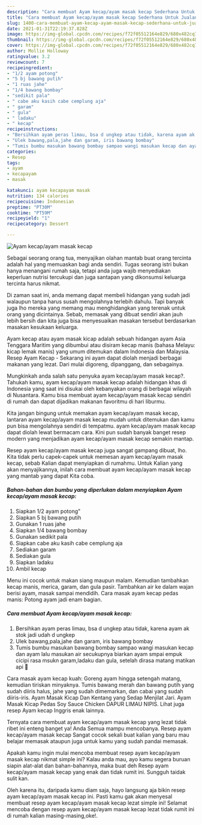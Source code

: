 ```yaml
---
description: "Cara membuat Ayam kecap/ayam masak kecap Sederhana Untuk Jualan"
title: "Cara membuat Ayam kecap/ayam masak kecap Sederhana Untuk Jualan"
slug: 1400-cara-membuat-ayam-kecap-ayam-masak-kecap-sederhana-untuk-jualan
date: 2021-01-31T22:19:37.828Z
image: https://img-global.cpcdn.com/recipes/f72f05512164e829/680x482cq70/ayam-kecapayam-masak-kecap-foto-resep-utama.jpg
thumbnail: https://img-global.cpcdn.com/recipes/f72f05512164e829/680x482cq70/ayam-kecapayam-masak-kecap-foto-resep-utama.jpg
cover: https://img-global.cpcdn.com/recipes/f72f05512164e829/680x482cq70/ayam-kecapayam-masak-kecap-foto-resep-utama.jpg
author: Mollie Holloway
ratingvalue: 3.2
reviewcount: 7
recipeingredient:
- "1/2 ayam potong"
- "5 bj bawang putih"
- "1 ruas jahe"
- "1/4 bawang bombay"
- "sedikit pala"
- " cabe aku kasih cabe cemplung aja"
- " garam"
- " gula"
- " ladaku"
- " kecap"
recipeinstructions:
- "Bersihkan ayam peras limau, bsa d ungkep atau tidak, karena ayam ak stok jadi udah d ungkep"
- "Ulek bawang,pala,jahe dan garam, iris bawang bombay"
- "Tumis bumbu masukan bawang bombay sampao wangi masukan kecap dan ayam lalu masukan air secukupnya biarkan ayam smpai empuk cicipi rasa msukn garam,ladaku dan gula, setelah dirasa matang matikan api 🥰"
categories:
- Resep
tags:
- ayam
- kecapayam
- masak

katakunci: ayam kecapayam masak 
nutrition: 134 calories
recipecuisine: Indonesian
preptime: "PT30M"
cooktime: "PT59M"
recipeyield: "1"
recipecategory: Dessert

---
```



![Ayam kecap/ayam masak kecap](https://img-global.cpcdn.com/recipes/f72f05512164e829/680x482cq70/ayam-kecapayam-masak-kecap-foto-resep-utama.jpg)

Sebagai seorang orang tua, menyajikan olahan mantab buat orang tercinta adalah hal yang memuaskan bagi anda sendiri. Tugas seorang istri bukan hanya menangani rumah saja, tetapi anda juga wajib menyediakan keperluan nutrisi tercukupi dan juga santapan yang dikonsumsi keluarga tercinta harus nikmat.

Di zaman  saat ini, anda memang dapat membeli hidangan yang sudah jadi walaupun tanpa harus susah mengolahnya terlebih dahulu. Tapi banyak juga lho mereka yang memang mau menghidangkan yang terenak untuk orang yang dicintainya. Sebab, memasak yang dibuat sendiri akan jauh lebih bersih dan kita juga bisa menyesuaikan masakan tersebut berdasarkan masakan kesukaan keluarga. 

Ayam kecap atau ayam masak kicap adalah sebuah hidangan ayam Asia Tenggara Maritim yang dibumbui atau disiram kecap manis (bahasa Melayu: kicap lemak manis) yang umum ditemukan dalam Indonesia dan Malaysia. Resep Ayam Kecap - Sekarang ini ayam dapat diolah menjadi berbagai makanan yang lezat. Dari mulai digoreng, dipanggang, dan sebagainya.

Mungkinkah anda salah satu penyuka ayam kecap/ayam masak kecap?. Tahukah kamu, ayam kecap/ayam masak kecap adalah hidangan khas di Indonesia yang saat ini disukai oleh kebanyakan orang di berbagai wilayah di Nusantara. Kamu bisa membuat ayam kecap/ayam masak kecap sendiri di rumah dan dapat dijadikan makanan favoritmu di hari liburmu.

Kita jangan bingung untuk memakan ayam kecap/ayam masak kecap, lantaran ayam kecap/ayam masak kecap mudah untuk ditemukan dan kamu pun bisa mengolahnya sendiri di tempatmu. ayam kecap/ayam masak kecap dapat diolah lewat bermacam cara. Kini pun sudah banyak banget resep modern yang menjadikan ayam kecap/ayam masak kecap semakin mantap.

Resep ayam kecap/ayam masak kecap juga sangat gampang dibuat, lho. Kita tidak perlu capek-capek untuk memesan ayam kecap/ayam masak kecap, sebab Kalian dapat menyiapkan di rumahmu. Untuk Kalian yang akan menyajikannya, inilah cara membuat ayam kecap/ayam masak kecap yang mantab yang dapat Kita coba.

<!--inarticleads1-->

##### Bahan-bahan dan bumbu yang diperlukan dalam menyiapkan Ayam kecap/ayam masak kecap:

1. Siapkan 1/2 ayam potong&#34;
1. Siapkan 5 bj bawang putih
1. Gunakan 1 ruas jahe
1. Siapkan 1/4 bawang bombay
1. Gunakan sedikit pala
1. Siapkan  cabe aku kasih cabe cemplung aja
1. Sediakan  garam
1. Sediakan  gula
1. Siapkan  ladaku
1. Ambil  kecap


Menu ini cocok untuk makan siang maupun malam. Kemudian tambahkan kecap manis, merica, garam, dan gula pasir. Tambahkan air ke dalam wajan berisi ayam, masak sampai mendidih. Cara masak ayam kecap pedas manis: Potong ayam jadi enam bagian. 

<!--inarticleads2-->

##### Cara membuat Ayam kecap/ayam masak kecap:

1. Bersihkan ayam peras limau, bsa d ungkep atau tidak, karena ayam ak stok jadi udah d ungkep
1. Ulek bawang,pala,jahe dan garam, iris bawang bombay
1. Tumis bumbu masukan bawang bombay sampao wangi masukan kecap dan ayam lalu masukan air secukupnya biarkan ayam smpai empuk cicipi rasa msukn garam,ladaku dan gula, setelah dirasa matang matikan api 🥰


Cara masak ayam kecap kuah: Goreng ayam hingga setengah matang, kemudian tiriskan minyaknya. Tumis bawang merah dan bawang putih yang sudah diiris halus, jahe yang sudah dimemarkan, dan cabai yang sudah diiris-iris. Ayam Masak Kicap Dan Kentang yang Sedap Menjilat Jari. Ayam Masak Kicap Pedas Soy Sauce Chicken DAPUR LIMAU NIPIS. Lihat juga resep Ayam kecap Inggris enak lainnya. 

Ternyata cara membuat ayam kecap/ayam masak kecap yang lezat tidak ribet ini enteng banget ya! Anda Semua mampu mencobanya. Resep ayam kecap/ayam masak kecap Sangat cocok sekali buat kalian yang baru mau belajar memasak ataupun juga untuk kamu yang sudah pandai memasak.

Apakah kamu ingin mulai mencoba membuat resep ayam kecap/ayam masak kecap nikmat simple ini? Kalau anda mau, ayo kamu segera buruan siapin alat-alat dan bahan-bahannya, maka buat deh Resep ayam kecap/ayam masak kecap yang enak dan tidak rumit ini. Sungguh taidak sulit kan. 

Oleh karena itu, daripada kamu diam saja, hayo langsung aja bikin resep ayam kecap/ayam masak kecap ini. Pasti kamu gak akan menyesal membuat resep ayam kecap/ayam masak kecap lezat simple ini! Selamat mencoba dengan resep ayam kecap/ayam masak kecap lezat tidak rumit ini di rumah kalian masing-masing,oke!.

